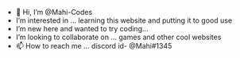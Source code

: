 - 👋 Hi, I’m @Mahi-Codes
- I’m interested in ... learning this website and putting it to good use
- I’m new here and wanted to try coding...
- I’m looking to collaborate on ... games and other cool websites
- 📫 How to reach me ... discord id- @Mahi#1345

<!---
Mahi-Codes/Mahi-Codes is a ✨ special ✨ repository because its `README.md` (this file) appears on your GitHub profile.
You can click the Preview link to take a look at your changes.
--->
